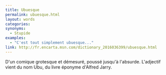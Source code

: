 ```yaml
---
title: Ubuesque
permalink: ubuesque.html
layout: words
categories:
synonyms:
  - Stupide
examples:
  - "C'est tout simplement ubuesque..."
link: http://fr.encarta.msn.com/dictionary_2016036399/ubuesque.html
---
```


D'un comique grotesque et démesuré, poussé jusqu'à l'absurde. L'adjectif vient du nom Ubu, du livre éponyme d'Alfred Jarry.
